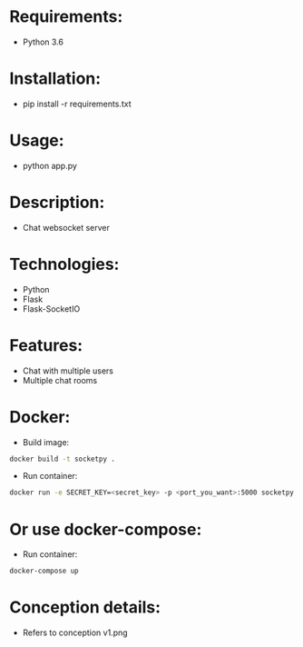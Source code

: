 # Requirements:
- Python 3.6

# Installation:
- pip install -r requirements.txt

# Usage:
- python app.py

# Description:
- Chat websocket server

# Technologies:
- Python
- Flask
- Flask-SocketIO

# Features:
- Chat with multiple users
- Multiple chat rooms

# Docker:

- Build image:
```bash
docker build -t socketpy .
```

- Run container:
```bash
docker run -e SECRET_KEY=<secret_key> -p <port_you_want>:5000 socketpy
```

# Or use docker-compose:

- Run container:
```bash
docker-compose up
```

# Conception details:

- Refers to conception v1.png